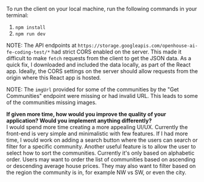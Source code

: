 To run the client on your local machine, run the following commands in your terminal:  
1. `npm install`  
2. `npm run dev`

NOTE: The API endpoints at  `https://storage.googleapis.com/openhouse-ai-fe-coding-test/*` had strict CORS enabled on the server. This made it difficult to make `fetch` requests from the client to get the JSON data. As a quick fix, I downloaded and included the data locally, as part of the React app. Ideally, the CORS settings on the server should allow requests from the origin where this React app is hosted.  
  
NOTE: The `imgUrl` provided for some of the communities by the "Get Communities" endpoint were missing or had invalid URL. This leads to some of the communities missing images.

  
  
**If given more time, how would you improve the quality of your application? Would you implement anything differently?**  
I would spend more time creating a more appealing UI/UX. Currently the front-end is very simple and minimalistic with few features. If I had more time, I would work on adding a search button where the users can search or filter for a specific community. Another useful feature is to allow the user to select how to sort the communities. Currently it's only based on alphabetic order. Users may want to order the list of communities based on ascending or descending average house prices. They may also want to filter based on the region the community is in, for example NW vs SW, or even the city.


